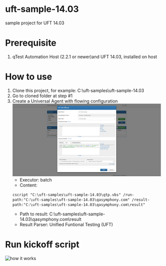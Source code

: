 # uft-sample-14.03
sample project for UFT 14.03
# Prerequisite
1. qTest Automation Host (2.2.1 or newer)and UFT 14.03, installed on host
# How to use
1. Clone this project, for example: C:\uft-samples\uft-sample-14.03
2. Go to cloned folder at step #1
3. Create a Universal Agent with flowing configuration ![universal-agent-with-uft.png](/images/universal-agent-with-uft.png)
    - Executor: batch
    - Content: 
    ```
    cscript "C:\uft-samples\uft-sample-14.03\qtp.vbs" /run-path:"C:\uft-samples\uft-sample-14.03\qasymphony.com" /result-path:"C:\uft-samples\uft-sample-14.03\qasymphony.com\result"
    ```
    - Path to result: C:\uft-samples\uft-sample-14.03\qasymphony.com\result
    - Result Parser: Unified Funtional Testing (UFT)
# Run kickoff script
 ![how it works](/images/how-it-works.gif)

